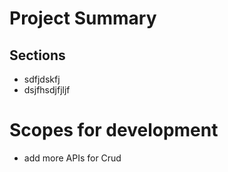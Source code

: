 # Project Summary

## Sections

- sdfjdskfj
- dsjfhsdjfjljf

# Scopes for development

- add more APIs for Crud
